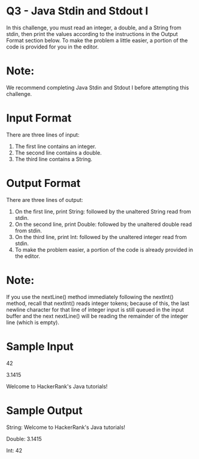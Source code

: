 # Q3 - Java Stdin and Stdout I
In this challenge, you must read an integer, a double, and a String from stdin, then print
the values according to the instructions in the Output Format section below. To make the 
problem a little easier, a portion of the code is provided for you in the editor.

# Note: 
We recommend completing Java Stdin and Stdout I before attempting this challenge.

# Input Format
There are three lines of input:
1. The first line contains an integer.
2. The second line contains a double.
3. The third line contains a String.

# Output Format
There are three lines of output:
1. On the first line, print String: followed by the unaltered String read from stdin.
2. On the second line, print Double: followed by the unaltered double read from stdin.
3. On the third line, print Int: followed by the unaltered integer read from stdin.
4. To make the problem easier, a portion of the code is already provided in the editor.

# Note: 
If you use the nextLine() method immediately following the nextInt() method, recall
that nextInt() reads integer tokens; because of this, the last newline character for that 
line of integer input is still queued in the input buffer and the next nextLine() will be 
reading the remainder of the integer line (which is empty).

# Sample Input
42

3.1415

Welcome to HackerRank's Java tutorials!

# Sample Output
String: Welcome to HackerRank's Java tutorials!

Double: 3.1415

Int: 42
